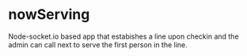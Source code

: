 nowServing
==========

Node-socket.io based app that estabishes a line upon checkin and the admin can call next to serve the first person in the line.
